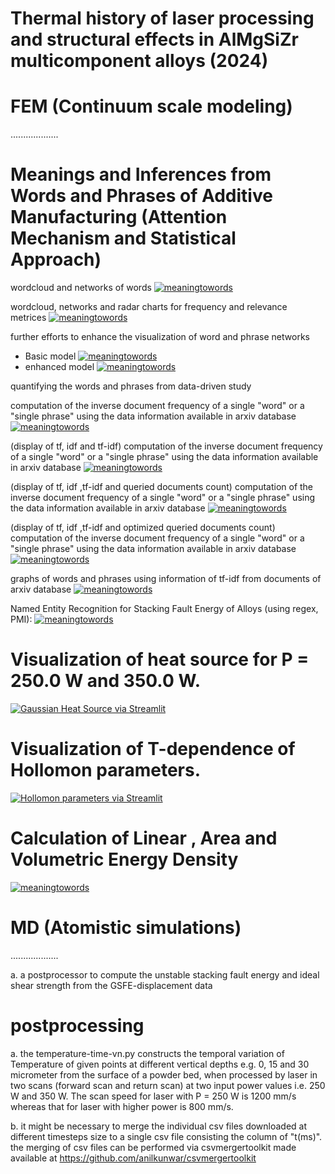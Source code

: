 # Thermal history of laser processing and structural effects in AlMgSiZr multicomponent alloys (2024)

# FEM (Continuum scale modeling)
...................

# Meanings and Inferences from Words and Phrases of Additive Manufacturing (Attention Mechanism and Statistical Approach)

wordcloud and networks of words
[![meaningtowords](https://img.shields.io/badge/WordPhraseGraphs-streamlit-red)](https://visualizationofwordsphrases.streamlit.app/)

wordcloud, networks and radar charts for frequency and relevance metrices
[![meaningtowords](https://img.shields.io/badge/AdvancedWordPhraseGraphs-streamlit-red)](https://advancedgraphswordsphrases.streamlit.app/)

further efforts to enhance the visualization of word and phrase networks
- Basic model
  [![meaningtowords](https://img.shields.io/badge/basicwordnetwork-streamlit-red)](https://basicvisualizationofwordphrasegraphs.streamlit.app/)
- enhanced model 
[![meaningtowords](https://img.shields.io/badge/enhancedwordnetwork-streamlit-red)](https://enhancedvisualizationofwordphrasegraphs.streamlit.app/)

quantifying the words and phrases from data-driven study

computation of the inverse document frequency of a single "word" or a "single phrase" using the data information available in arxiv database
[![meaningtowords](https://img.shields.io/badge/computeidf-streamlit-red)](https://singlewordphraseidfcomputation.streamlit.app/)

(display of tf, idf and tf-idf) computation of the inverse document frequency of a single "word" or a "single phrase" using the data information available in arxiv database
[![meaningtowords](https://img.shields.io/badge/computetfidf-streamlit-red)](https://advancedsingletermtfidfcomputation.streamlit.app/)

(display of tf, idf ,tf-idf and queried documents count) computation of the inverse document frequency of a single "word" or a "single phrase" using the data information available in arxiv database
[![meaningtowords](https://img.shields.io/badge/computetfidffromndoc-streamlit-red)](https://advancedsingletermtfidfcomputefromdocuments.streamlit.app/)

(display of tf, idf ,tf-idf and optimized queried documents count) computation of the inverse document frequency of a single "word" or a "single phrase" using the data information available in arxiv database
[![meaningtowords](https://img.shields.io/badge/computetfidffromndoc-streamlit-red)](https://optimizedcomputationoftfidfsingleterm.streamlit.app/ )

 

graphs of words and phrases using information of tf-idf from documents of arxiv database
[![meaningtowords](https://img.shields.io/badge/visualizewordsphrases-streamlit-red)](https://datadrivenstudyofwordsphrases.streamlit.app/)

Named Entity Recognition for Stacking Fault Energy of Alloys (using regex, PMI):
[![meaningtowords](https://img.shields.io/badge/sfeInformation-streamlit-red)](https://sfe-from-alloyinformatics.streamlit.app/)


# Visualization of heat source for P = 250.0 W and 350.0 W. 
[![Gaussian Heat Source via Streamlit](https://static.streamlit.io/badges/streamlit_badge_black_white.svg)](https://gaussianheatsourcemodel.streamlit.app/)

# Visualization of T-dependence of Hollomon parameters. 
[![Hollomon parameters via Streamlit](https://static.streamlit.io/badges/streamlit_badge_black_white.svg)](https://hollomonparameters.streamlit.app/)

# Calculation of Linear , Area and Volumetric Energy Density
[![meaningtowords](https://img.shields.io/badge/laserenergydensity-streamlit-red)](https://energydensity1d2d3d.streamlit.app/)


# MD (Atomistic simulations)
...................

a. a postprocessor to compute the unstable stacking fault energy and ideal shear strength from the GSFE-displacement data

# postprocessing
a. the temperature-time-vn.py constructs the temporal variation of Temperature of given points  at different vertical depths e.g. 0, 15 and 30 micrometer from the surface of a powder bed, when processed by laser in two scans (forward scan and return scan) at two input power values i.e. 250 W and 350 W. The scan speed for laser with P = 250 W is 1200 mm/s whereas that for laser with higher power is 800 mm/s. 

b. it might be necessary to merge the individual csv files downloaded at different timesteps size to a single csv file consisting the column of "t(ms)". the merging of csv files can be performed via csvmergertoolkit made available at https://github.com/anilkunwar/csvmergertoolkit
